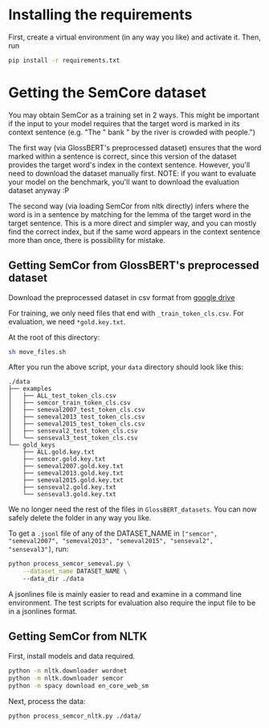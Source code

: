 # Installing the requirements
First, create a virtual environment (in any way you like) and activate it.
Then, run
```bash
pip install -r requirements.txt
```

# Getting the SemCore dataset

You may obtain SemCor as a training set in 2 ways. This might be important if the input to your model requires that the target word is marked in its context sentence (e.g. "The " bank " by the river is crowded with people.")

The first way (via GlossBERT's preprocessed dataset) ensures that the word marked within a sentence is correct, since this version of the dataset provides the target word's index in the context sentence. However, you'll need to download the dataset manually first.
NOTE: if you want to evaluate your model on the benchmark, you'll want to download the evaluation dataset anyway :P

The second way (via loading SemCor from nltk directly) infers where the word is in a sentence by matching for the lemma of the target word in the target sentence. This is a more direct and simpler way, and you can mostly find the correct index, but if the same word appears in the context sentence more than once, there is possibility for mistake. 

## Getting SemCor from GlossBERT's preprocessed dataset
Download the preprocessed dataset in csv format from [google drive](https://drive.google.com/file/d/1OA-Ux6N517HrdiTDeGeIZp5xTq74Hucf/view)

For training, we only need files that end with `_train_token_cls.csv`.
For evaluation, we need `*gold.key.txt`.

At the root of this directory:

```bash
sh move_files.sh
```
After you run the above script, your `data` directory should look like this:

```
./data
├── examples
│   ├── ALL_test_token_cls.csv
│   ├── semcor_train_token_cls.csv
│   ├── semeval2007_test_token_cls.csv
│   ├── semeval2013_test_token_cls.csv
│   ├── semeval2015_test_token_cls.csv
│   ├── senseval2_test_token_cls.csv
│   └── senseval3_test_token_cls.csv
└── gold_keys
    ├── ALL.gold.key.txt
    ├── semcor.gold.key.txt
    ├── semeval2007.gold.key.txt
    ├── semeval2013.gold.key.txt
    ├── semeval2015.gold.key.txt
    ├── senseval2.gold.key.txt
    └── senseval3.gold.key.txt
 ```

We no longer need the rest of the files in `GlossBERT_datasets`. You can now safely delete the folder in any way you like.

To get a `.jsonl` file of any of the DATASET_NAME in `["semcor", "semeval2007", "semeval2013", "semeval2015", "senseval2", "senseval3"]`, run:
```bash
python process_semcor_semeval.py \
    --dataset_name DATASET_NAME \ 
    --data_dir ./data
```

A jsonlines file is mainly easier to read and examine in a command line environment. The test scripts for evaluation also require the input file to be in a jsonlines format.

## Getting SemCor from NLTK

First, install models and data required.
```bash
python -m nltk.downloader wordnet
python -m nltk.downloader semcor
python -m spacy download en_core_web_sm
```

Next, process the data:
```bash
python process_semcor_nltk.py ./data/
```


